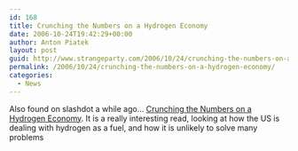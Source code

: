 ```yaml
---
id: 168
title: Crunching the Numbers on a Hydrogen Economy
date: 2006-10-24T19:42:29+00:00
author: Anton Piatek
layout: post
guid: http://www.strangeparty.com/2006/10/24/crunching-the-numbers-on-a-hydrogen-economy/
permalink: /2006/10/24/crunching-the-numbers-on-a-hydrogen-economy/
categories:
  - News
---
```

Also found on slashdot a while ago&#8230; [Crunching the Numbers on a Hydrogen Economy](http://hardware.slashdot.org/article.pl?sid=06/10/17/0440204&from=rss). It is a really interesting read, looking at how the US is dealing with hydrogen as a fuel, and how it is unlikely to solve many problems